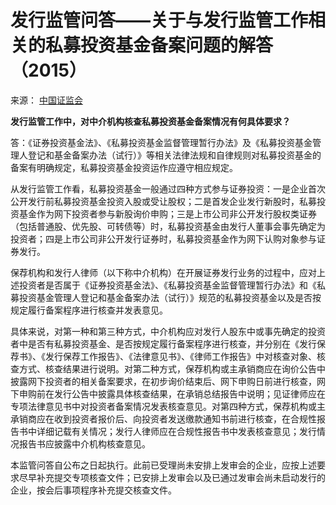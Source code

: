 # 发行监管问答——关于与发行监管工作相关的私募投资基金备案问题的解答（2015）

来源： [中国证监会](http://www.csrc.gov.cn/pub/newsite/fxjgb/fxbzcfg/fxbfxjgwd/201501/t20150123_267096.html)

**发行监管工作中，对中介机构核查私募投资基金备案情况有何具体要求？**

答：《证券投资基金法》、《私募投资基金监督管理暂行办法》及《私募投资基金管理人登记和基金备案办法（试行）》等相关法律法规和自律规则对私募投资基金的备案有明确规定，私募投资基金投资运作应遵守相应规定。

从发行监管工作看，私募投资基金一般通过四种方式参与证券投资：一是企业首次公开发行前私募投资基金投资入股或受让股权；二是首发企业发行新股时，私募投资基金作为网下投资者参与新股询价申购；三是上市公司非公开发行股权类证券（包括普通股、优先股、可转债等）时，私募投资基金由发行人董事会事先确定为投资者；四是上市公司非公开发行证券时，私募投资基金作为网下认购对象参与证券发行。

保荐机构和发行人律师（以下称中介机构）在开展证券发行业务的过程中，应对上述投资者是否属于《证券投资基金法》、《私募投资基金监督管理暂行办法》和《私募投资基金管理人登记和基金备案办法（试行）》规范的私募投资基金以及是否按规定履行备案程序进行核查并发表意见。

具体来说，对第一种和第三种方式，中介机构应对发行人股东中或事先确定的投资者中是否有私募投资基金、是否按规定履行备案程序进行核查，并分别在《发行保荐书》、《发行保荐工作报告》、《法律意见书》、《律师工作报告》中对核查对象、核查方式、核查结果进行说明。对第二种方式，保荐机构或主承销商应在询价公告中披露网下投资者的相关备案要求，在初步询价结束后、网下申购日前进行核查，网下申购前在发行公告中披露具体核查结果，在承销总结报告中说明；见证律师应在专项法律意见书中对投资者备案情况发表核查意见。对第四种方式，保荐机构或主承销商应在收到投资者报价后、向投资者发送缴款通知书前进行核查，在合规性报告书中详细记载有关情况；发行人律师应在合规性报告书中发表核查意见；发行情况报告书应披露中介机构核查意见。

本监管问答自公布之日起执行。此前已受理尚未安排上发审会的企业，应按上述要求尽早补充提交专项核查文件；已安排上发审会以及已通过发审会尚未启动发行的企业，按会后事项程序补充提交核查文件。